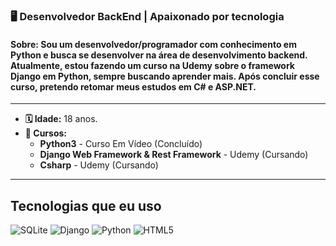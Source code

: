 ### **🖥️ Desenvolvedor BackEnd | Apaixonado por tecnologia**  

#### **Sobre:**  Sou um desenvolvedor/programador com conhecimento em Python e busca se desenvolver na área de desenvolvimento backend. Atualmente, estou fazendo um curso na Udemy sobre o framework Django em Python, sempre buscando aprender mais. Após concluir esse curso, pretendo retomar meus estudos em C# e ASP.NET. 
---

* **🗓️ Idade:** 18 anos.
* **📕 Cursos:**  
    * **Python3** - Curso Em Vídeo (Concluído)
    * **Django Web Framework & Rest Framework** - Udemy (Cursando) 
    * **Csharp** - Udemy (Cursando)
---

## **Tecnologias que eu uso**
<div style="display: inline-block">
    <img src="https://img.shields.io/badge/sqlite-%2307405e.svg?style=for-the-badge&logo=sqlite&logoColor=white" alt="SQLite">
    <img src="https://img.shields.io/badge/django-%23092E20.svg?style=for-the-badge&logo=django&logoColor=white" alt="Django">
    <img src="https://img.shields.io/badge/python-3670A0?style=for-the-badge&logo=python&logoColor=ffdd54" alt="Python">
    <img src="https://img.shields.io/badge/html5-%23E34F26.svg?style=for-the-badge&logo=html5&logoColor=white" alt="HTML5">
</div>
